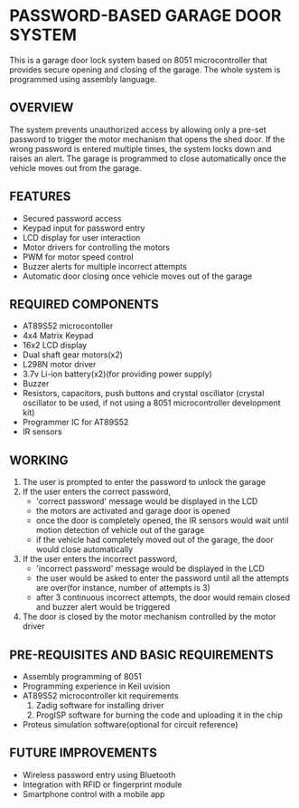 # PASSWORD-BASED GARAGE DOOR SYSTEM
This is a garage door lock system based on 8051 microcontroller that provides secure opening and closing of the garage. The whole system is programmed using assembly language.

## OVERVIEW
The system prevents unauthorized access by allowing only a pre-set password to trigger the motor mechanism that opens the shed door. If the wrong password is entered multiple times, the system locks down and raises an alert.
The garage is programmed to close automatically once the vehicle moves out from the garage.

## FEATURES
- Secured password access
- Keypad input for password entry
- LCD display for user interaction
- Motor drivers for controlling the motors
- PWM for motor speed control
- Buzzer alerts for multiple incorrect attempts
- Automatic door closing once vehicle moves out of the garage

## REQUIRED COMPONENTS
- AT89S52 microcontoller 
- 4x4 Matrix Keypad
- 16x2 LCD display
- Dual shaft gear motors(x2)
- L298N motor driver
- 3.7v Li-ion battery(x2)(for providing power supply)
- Buzzer
- Resistors, capacitors, push buttons and crystal oscillator (crystal oscillator to be used, if not using a 8051 microcontroller development kit)
- Programmer IC for AT89S52
- IR sensors

## WORKING
1. The user is prompted to enter the password to unlock the garage
2. If the user enters the correct password,
   - 'correct password' message would be displayed in the LCD
   - the motors are activated and garage door is opened
   - once the door is completely opened, the IR sensors would wait until motion detection of vehicle out of the garage
   - if the vehicle had completely moved out of the garage, the door would close automatically
3. If the user enters the incorrect password,
   - 'incorrect password' message would be displayed in the LCD
   - the user would be asked to enter the password until all the attempts are over(for instance, number of attempts is 3)
   - after 3 continuous incorrect attempts, the door would remain closed and buzzer alert would be triggered
4. The door is closed by the motor mechanism controlled by the motor driver

## PRE-REQUISITES AND BASIC REQUIREMENTS
- Assembly programming of 8051
- Programming experience in Keil uvision
- AT89S52 microcontroller kit requirements
  1. Zadig software for installing driver
  2. ProgISP software for burning the code and uploading it in the chip
- Proteus simulation software(optional for circuit reference)

## FUTURE IMPROVEMENTS
- Wireless password entry using Bluetooth
- Integration with RFID or fingerprint module
- Smartphone control with a mobile app
